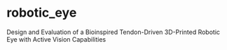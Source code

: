 # robotic_eye
Design and Evaluation of a Bioinspired Tendon-Driven 3D-Printed Robotic Eye with Active Vision Capabilities
